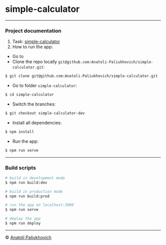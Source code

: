 # simple-calculator

---

### Project documentation

1. Task: [simple-calculator](https://docs.google.com/document/d/1zpXXeSae-BlcxPKgw3DhxZA92cspVailrPYoaXSYrW8/edit?tab=t.0#heading=h.5dt3hghpa22f)
2. How to run the app:
* Go to
* Clone the repo locally `git@github.com:Anatoli-Paliukhovich/simple-calculator.git`:
```bash
$ git clone git@github.com:Anatoli-Paliukhovich/simple-calculator.git
```
* Go to folder `simple-calculator`:
```bash
$ cd simple-calculator
```
- Switch the branches:
```bash
$ git checkout simple-calculator-dev
```
- Install all dependencies:
```bash
$ npm install
```
- Run the app:
```bash
$ npm run serve
```

---

### Build scripts

```bash
# build in development mode
$ npm run build:dev

# build in production mode
$ npm run build:prod

# run the app on localhost:3000
$ npm run serve

# deploy the app
$ npm run deploy
```

---


© [Anatoli Paliukhovich](https://github.com/Anatoli-Paliukhovich)
